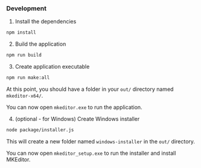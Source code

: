 ### Development

1. Install the dependencies

```sh
npm install
```

2. Build the application

```sh
npm run build
```

3. Create application executable

```sh
npm run make:all
```

At this point, you should have a folder in your `out/` directory named `mkeditor-x64/`.

You can now open `mkeditor.exe` to run the application.

4. (optional - for Windows) Create Windows installer

```sh
node package/installer.js
```

This will create a new folder named `windows-installer` in the `out/` directory.

You can now open `mkeditor_setup.exe` to run the installer and install MKEditor.